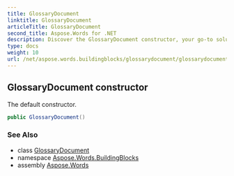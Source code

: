 ```yaml
---
title: GlossaryDocument
linktitle: GlossaryDocument
articleTitle: GlossaryDocument
second_title: Aspose.Words for .NET
description: Discover the GlossaryDocument constructor, your go-to solution for seamless document creation. Unlock efficiency with our default constructor today!
type: docs
weight: 10
url: /net/aspose.words.buildingblocks/glossarydocument/glossarydocument/
---
```

## GlossaryDocument constructor

The default constructor.

```csharp
public GlossaryDocument()
```

### See Also

* class [GlossaryDocument](../)
* namespace [Aspose.Words.BuildingBlocks](../../../aspose.words.buildingblocks/)
* assembly [Aspose.Words](../../../)
